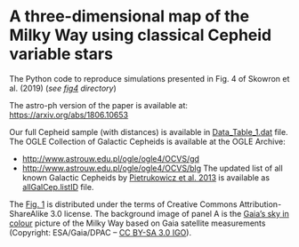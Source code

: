# A three-dimensional map of the Milky Way using classical Cepheid variable stars

The Python code to reproduce simulations presented in Fig. 4 of Skowron et al. (2019) (_see [fig4](./fig4) directory_)

The astro-ph version of the paper is available at: https://arxiv.org/abs/1806.10653

Our full Cepheid sample (with distances) is available in [Data\_Table\_1.dat](./data/Data_Table_1.dat) file. The OGLE Collection of Galactic Cepheids is available at the OGLE Archive:
* http://www.astrouw.edu.pl/ogle/ogle4/OCVS/gd
* http://www.astrouw.edu.pl/ogle/ogle4/OCVS/blg
The updated list of all known Galactic Cepheids by [Pietrukowicz et al. 2013](https://ui.adsabs.harvard.edu/abs/2013AcA....63..379P) is available as [allGalCep.listID](./data/allGalCep.listID) file.

The [Fig. 1](./fig1.png) is distributed under the terms of Creative Commons Attribution-ShareAlike 3.0 license. The background image of panel A is the [Gaia’s sky in colour](https://www.esa.int/spaceinimages/Images/2018/04/Gaia_s_sky_in_colour2) picture of the Milky Way based on Gaia satellite measurements (Copyright: ESA/Gaia/DPAC – [CC BY-SA 3.0 IGO](https://creativecommons.org/licenses/by-sa/3.0/igo/)).
